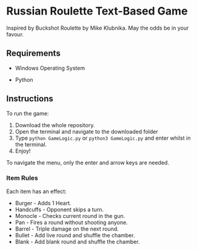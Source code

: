 # Russian Roulette Text-Based Game

Inspired by Buckshot Roulette by Mike Klubnika. May the odds be in your favour.

## Requirements

- Windows Operating System

- Python

## Instructions

To run the game:
1. Download the whole repository.
2. Open the terminal and navigate to the downloaded folder
3. Type ```python GameLogic.py``` or ```python3 GameLogic.py``` and enter whilst in the terminal.
4. Enjoy!

To navigate the menu, only the enter and arrow keys are needed.

### Item Rules

Each item has an effect:
* Burger - Adds 1 Heart.
* Handcuffs - Opponent skips a turn.
* Monocle - Checks current round in the gun.
* Pan - Fires a round without shooting anyone.
* Barrel - Triple damage on the next round.
* Bullet - Add live round and shuffle the chamber.
* Blank - Add blank round and shuffle the chamber.

